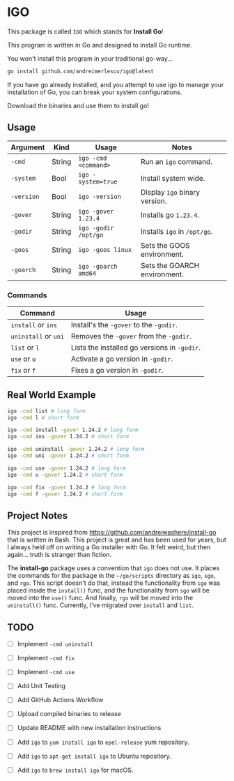 # IGO

This package is called `IGO` which stands for **Install Go**!

This program is written in Go and designed to install Go runtime.

You won't install this program in your traditional go-way... 

```bash
go install github.com/andreimerlescu/igo@latest
```

If you have go already installed, and you attempt to use igo to manage
your installation of Go, you can break your system configurations. 

Download the binaries and use them to install go!

## Usage

| Argument   | Kind   | Usage                | Notes                         | 
|------------|--------|----------------------|-------------------------------|
| `-cmd`     | String | `igo -cmd <command>` | Run an `igo` command.         | 
| `-system`  | Bool   | `igo -system=true`   | Install system wide.          |
| `-version` | Bool   | `igo -version`       | Display `igo` binary version. |
| `-gover`   | String | `igo -gover 1.23.4`  | Installs go `1.23.4`.         |
| `-godir`   | String | `igo -godir /opt/go` | Installs `igo` in `/opt/go`.  |
| `-goos`    | String | `igo -goos linux`    | Sets the GOOS environment.    |
| `-goarch`  | String | `igo -goarch amd64`  | Sets the GOARCH environment.  |

### Commands

| Command              | Usage                                        |
|----------------------|----------------------------------------------|
| `install` or `ins`   | Install's the `-gover` to the `-godir`.      |
| `uninstall` or `uni` | Removes the `-gover` from the `-godir`.      |
| `list` or `l`        | Lists the installed go versions in `-godir`. |
| `use` or `u`         | Activate a go version in `-godir`.           |
| `fix` or `f`         | Fixes a go version in `-godir`.              |

## Real World Example

```bash
igo -cmd list # long form
igo -cmd l # short form

igo -cmd install -gover 1.24.2 # long form
igo -cmd ins -gover 1.24.2 # short form

igo -cmd uninstall -gover 1.24.2 # long form
igo -cmd uni -gover 1.24.2 # short form

igo -cmd use -gover 1.24.2 # long form
igo -cmd u -gover 1.24.2 # short form

igo -cmd fix -gover 1.24.2 # long form
igo -cmd f -gover 1.24.2 # short form
```

## Project Notes

This project is inspired from https://github.com/andreiwashere/install-go that is written in
Bash. This project is great and has been used for years, but I always held off on writing a
Go installer with Go. It felt weird, but then again... truth is stranger than fiction. 

The **install-go** package uses a convention that `igo` does not use. It places the commands
for the package in the `~/go/scripts` directory as `igo`, `sgo`, and `rgo`. This script doesn't
do that, instead the functionality from `igo` was placed inside the `install()` func, and the 
functionality from `sgo` will be moved into the `use()` func. And finally, `rgo` will be moved
into the `uninstall()` func. Currently, I've migrated over `install` and `list`. 

## TODO

- [ ] Implement `-cmd uninstall`
- [ ] Implement `-cmd fix`
- [ ] Implement `-cmd use`
- [ ] Add Unit Testing
- [ ] Add GitHub Actions Workflow
- [ ] Upload compiled binaries to release
- [ ] Update README with new installation instructions
- [ ] Add `igo` to `yum install igo` to `epel-release` yum repository.
- [ ] Add `igo` to `apt-get install igo` to Ubuntu repository.
- [ ] Add `igo` to `brew install igo` for macOS.


